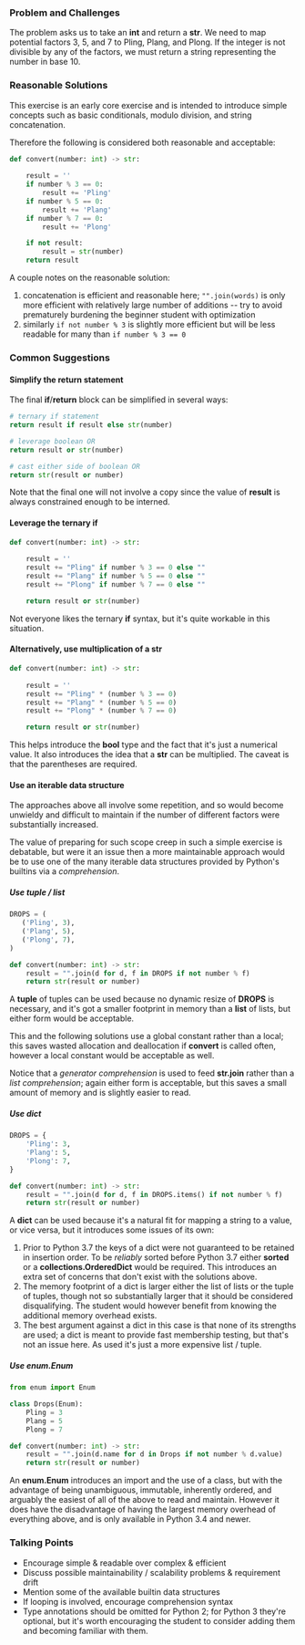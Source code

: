 ### Problem and Challenges

The problem asks us to take an **int** and return a **str**.
We need to map potential factors 3, 5, and 7 to Pling, Plang, and Plong.
If the integer is not divisible by any of the factors, we must
return a string representing the number in base 10.

### Reasonable Solutions

This exercise is an early core exercise and is intended to introduce
simple concepts such as basic conditionals, modulo division, and string 
concatenation.

Therefore the following is considered both reasonable and acceptable:

```python
def convert(number: int) -> str:
  
    result = ''
    if number % 3 == 0:
        result += 'Pling'
    if number % 5 == 0:
        result += 'Plang'
    if number % 7 == 0:
        result += 'Plong'

    if not result:
        result = str(number)
    return result
```

A couple notes on the reasonable solution:

1. concatenation is efficient and reasonable here; `"".join(words)` is 
only more efficient with relatively large number of additions -- try to
avoid prematurely burdening the beginner student with optimization
2. similarly `if not number % 3` is slightly more efficient but will be
less readable for many than `if number % 3 == 0`

### Common Suggestions

#### Simplify the return statement

The final **if**/**return** block can be simplified in several ways:

```python
# ternary if statement
return result if result else str(number)

# leverage boolean OR
return result or str(number)

# cast either side of boolean OR
return str(result or number)
```

Note that the final one will not involve a copy since the value of 
**result** is always constrained enough to be interned.

#### Leverage the ternary if

```python
def convert(number: int) -> str:
  
    result = ''
    result += "Pling" if number % 3 == 0 else ""
    result += "Plang" if number % 5 == 0 else ""
    result += "Plong" if number % 7 == 0 else ""

    return result or str(number)
```

Not everyone likes the ternary **if** syntax, but it's quite workable
in this situation.

#### Alternatively, use multiplication of a str

```python
def convert(number: int) -> str:
  
    result = ''
    result += "Pling" * (number % 3 == 0)
    result += "Plang" * (number % 5 == 0)
    result += "Plong" * (number % 7 == 0)

    return result or str(number)
```

This helps introduce the **bool** type and the fact that it's just a 
numerical value. It also introduces the idea that a **str** can be
multiplied. The caveat is that the parentheses are required.

#### Use an iterable data structure

The approaches above all involve some repetition, and so would become 
unwieldy and difficult to maintain if the number of different factors 
were substantially increased.

The value of preparing for such scope creep in such a simple exercise
is debatable, but were it an issue then a more maintainable approach 
would be to use one of the many iterable data structures provided by 
Python's builtins via a _comprehension_.

##### Use tuple / list

```python
DROPS = (
   ('Pling', 3),
   ('Plang', 5),
   ('Plong', 7),
)

def convert(number: int) -> str:
    result = "".join(d for d, f in DROPS if not number % f)
    return str(result or number)
```

A **tuple** of tuples can be used because no dynamic resize of **DROPS** 
is necessary, and it's got a smaller footprint in memory than a **list** 
of lists, but either form would be acceptable.

This and the following solutions use a global constant rather than a local; 
this saves wasted allocation and deallocation if **convert** is called often, 
however a local constant would be acceptable as well.

Notice that a _generator comprehension_ is used to feed **str.join** rather 
than a _list comprehension_; again either form is acceptable, but this saves 
a small amount of memory and is slightly easier to read.

##### Use dict

```python
DROPS = {
    'Pling': 3,
    'Plang': 5,
    'Plong': 7,
}

def convert(number: int) -> str:
    result = "".join(d for d, f in DROPS.items() if not number % f)
    return str(result or number)
```

A **dict** can be used because it's a natural fit for mapping a string to a 
value, or vice versa, but it introduces some issues of its own:

1. Prior to Python 3.7 the keys of a dict were not guaranteed to be retained 
in insertion order. To be _reliably_ sorted before Python 3.7 either 
**sorted** or a **collections.OrderedDict** would be required. This introduces 
an extra set of concerns that don't exist with the solutions above.
2. The memory footprint of a dict is larger either the list of lists or 
the tuple of tuples, though not so substantially larger that it should be 
considered disqualifying. The student would however benefit from knowing the 
additional memory overhead exists.
3. The best argument against a dict in this case is that none of its 
strengths are used; a dict is meant to provide fast membership testing, but 
that's not an issue here. As used it's just a more expensive list / tuple.

##### Use enum.Enum

```python
from enum import Enum

class Drops(Enum):
    Pling = 3
    Plang = 5
    Plong = 7

def convert(number: int) -> str:
    result = "".join(d.name for d in Drops if not number % d.value)
    return str(result or number)
```

An **enum.Enum** introduces an import and the use of a class, but with the 
advantage of being unambiguous, immutable, inherently ordered, and arguably
the easiest of all of the above to read and maintain. However it does have 
the disadvantage of having the largest memory overhead of everything above, 
and is only available in Python 3.4 and newer.

### Talking Points

- Encourage simple & readable over complex & efficient
- Discuss possible maintainability / scalability problems & requirement drift
- Mention some of the available builtin data structures
- If looping is involved, encourage comprehension syntax
- Type annotations should be omitted for Python 2; for Python 3 they're optional, but it's worth encouraging the student to consider adding them and becoming familiar with them.
